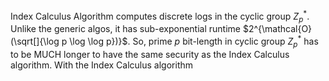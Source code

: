 
Index Calculus Algorithm computes discrete logs in the cyclic group $Z_p^*$. Unlike the generic algos, it has sub-exponential runtime $2^{\mathcal{O}(\sqrt[]{\log p \log \log p})}$. So, prime $p$ bit-length in cyclic group $Z_p^*$ has to be MUCH longer to have the same security as the Index Calculus algorithm. With the Index Calculus algorithm
